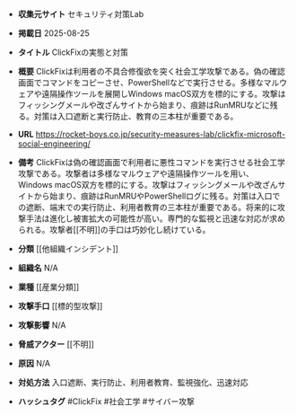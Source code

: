 - **収集元サイト**
セキュリティ対策Lab

- **掲載日**
2025-08-25

- **タイトル**
ClickFixの実態と対策

- **概要**
ClickFixは利用者の不具合修復欲を突く社会工学攻撃である。偽の確認画面でコマンドをコピーさせ、PowerShellなどで実行させる。多様なマルウェアや遠隔操作ツールを展開しWindows macOS双方を標的にする。攻撃はフィッシングメールや改ざんサイトから始まり、痕跡はRunMRUなどに残る。対策は入口遮断と実行防止、教育の三本柱が重要である。

- **URL**
https://rocket-boys.co.jp/security-measures-lab/clickfix-microsoft-social-engineering/

- **備考**
ClickFixは偽の確認画面で利用者に悪性コマンドを実行させる社会工学攻撃である。攻撃者は多様なマルウェアや遠隔操作ツールを用い、Windows macOS双方を標的にする。攻撃はフィッシングメールや改ざんサイトから始まり、痕跡はRunMRUやPowerShellログに残る。対策は入口での遮断、端末での実行防止、利用者教育の三本柱が重要である。将来的に攻撃手法は進化し被害拡大の可能性が高い。専門的な監視と迅速な対応が求められる。攻撃者[[不明]]の手口は巧妙化し続けている。

- **分類**
[[他組織インシデント]]

- **組織名**
N/A

- **業種**
[[産業分類]]

- **攻撃手口**
[[標的型攻撃]]

- **攻撃影響**
N/A

- **脅威アクター**
[[不明]]

- **原因**
N/A

- **対処方法**
入口遮断、実行防止、利用者教育、監視強化、迅速対応

- **ハッシュタグ**
#ClickFix #社会工学 #サイバー攻撃
